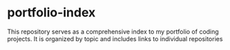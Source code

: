 # portfolio-index
This repository serves as a comprehensive index to my portfolio of coding projects. It is organized by topic and includes links to individual repositories 
